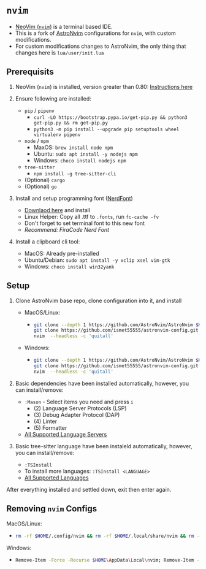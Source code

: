 # `nvim`

- [NeoVim (`nvim`)](https://neovim.io/) is a terminal based IDE.
- This is a fork of [AstroNvim](https://github.com/AstroNvim/AstroNvim) configurations for `nvim`,
with custom modifications.
- For custom modifications changes to AstroNvim, the only thing that changes here is `lua/user/init.lua`


## Prerequisits

1. NeoVim (`nvim`) is installed, version greater than 0.80: [Instructions here](https://github.com/neovim/neovim/wiki/Installing-Neovim)

2. Ensure following are installed:
	- `pip` / `pipenv`
		- `curl -LO https://bootstrap.pypa.io/get-pip.py && python3 get-pip.py && rm get-pip.py`
		- `python3 -m pip install --upgrade pip setuptools wheel virtualenv pipenv`
	- `node` / `npm`
		- MaxOS: `brew install node npm`
		- Ubuntu: `sudo apt install -y nodejs npm`
		- Windows: `choco install nodejs npm`
	- `tree-sitter`
		- `npm install -g tree-sitter-cli`
	- (Optional) `cargo`
	- (Optional) `go`

3. Install and setup programming font ([NerdFont](https://www.nerdfonts.com/))
     - [Downlaod here](https://www.nerdfonts.com/font-downloads) and install
     - Linux Helper: Copy all .ttf to `.fonts`, run `fc-cache -fv`
     - Don't forget to set terminal font to this new font
     - *Recommend: FiraCode Nerd Font*

4. Install a clipboard cli tool:
    - MacOS: Already pre-installed
    - Ubuntu/Debian: `sudo apt install -y xclip xsel vim-gtk`
    - Windows: `choco install win32yank`


## Setup

1. Clone AstroNvim base repo, clone configuration into it, and install
    - MacOS/Linux:
        - ```bash
          git clone --depth 1 https://github.com/AstroNvim/AstroNvim $HOME/.config/nvim
          git clone https://github.com/ismet55555/astronvim-config.git $HOME/.config/nvim/lua/user
          nvim  --headless -c 'quitall'
          ```
    - Windows:
        - ```bash
          git clone --depth 1 https://github.com/AstroNvim/AstroNvim $HOME/AppData/Local/nvim
          git clone https://github.com/ismet55555/astronvim-config.git $HOME/AppData/Local/nvim/lua/user
          nvim  --headless -c 'quitall'
          ```

2. Basic dependencies have been installed automatically, however, you can install/remove:
	- `:Mason` - Select items you need and press `i`
		- (2) Language Server Protocols (LSP)
		- (3) Debug Adapter Protocol (DAP)
		- (4) Linter
		- (5) Formatter
	- [All Supported Language Servers](https://github.com/neovim/nvim-lspconfig/blob/master/doc/server_configurations.md)

3. Basic tree-sitter language have been instaleld automatically, however, you can install/remove:
	- `:TSInstall`
	- To install more languages: `:TSInstall <LANGUAGE>`
	- [All Supported Languages](https://github.com/nvim-treesitter/nvim-treesitter#supported-languages)
	
After everything installed and settled down, exit then enter again.

## Removing `nvim` Configs

MacOS/Linux:
- ```bash
  rm -rf $HOME/.config/nvim && rm -rf $HOME/.local/share/nvim && rm -rf $HOME/.cache/nvim
  ```
  
Windows:
- ```bash
  Remove-Item -Force -Recurse $HOME\AppData\Local\nvim; Remove-Item -Force -Recurse $HOME\AppData\Local\nvim-data
  ```
